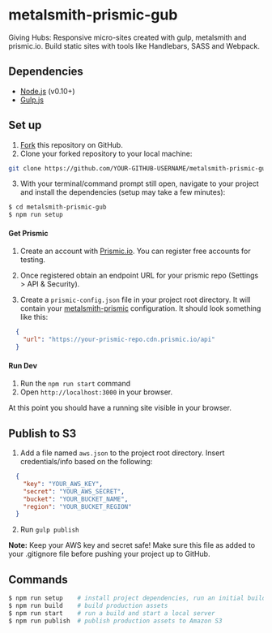 # metalsmith-prismic-gub

Giving Hubs: Responsive micro-sites created with gulp, metalsmith and prismic.io. Build static sites with tools like Handlebars, SASS and Webpack.

## Dependencies

- [Node.js](https://nodejs.org/) (v0.10+)
- [Gulp.js](http://gulpjs.com/)

## Set up

1. [Fork](https://help.github.com/articles/fork-a-repo/) this repository on GitHub.
2. Clone your forked repository to your local machine:

  ```sh
  git clone https://github.com/YOUR-GITHUB-USERNAME/metalsmith-prismic-gub.git
  ```
3. With your terminal/command prompt still open, navigate to your project and install the dependencies (setup may take a few minutes):

  ```sh
  $ cd metalsmith-prismic-gub
  $ npm run setup
  ```

#### Get Prismic

1. Create an account with [Prismic.io](https://prismic.io/). You can register free accounts for testing.

2. Once registered obtain an endpoint URL for your prismic repo (Settings > API & Security).

3. Create a `prismic-config.json` file in your project root directory. It will contain your [metalsmith-prismic](https://github.com/mbanting/metalsmith-prismic) configuration. It should look something like this:

  ```json
    {
      "url": "https://your-prismic-repo.cdn.prismic.io/api"
    }
  ```

#### Run Dev

1. Run the `npm run start` command
2. Open `http://localhost:3000` in your browser.

At this point you should have a running site visible in your browser.


## Publish to S3

1. Add a file named `aws.json` to the project root directory. Insert credentials/info based on the following:

  ```json
    {
      "key": "YOUR_AWS_KEY",
      "secret": "YOUR_AWS_SECRET",
      "bucket": "YOUR_BUCKET_NAME",
      "region": "YOUR_BUCKET_REGION"
    }
  ```
2. Run `gulp publish`

**Note:** Keep your AWS key and secret safe! Make sure this file as added to your .gitignore file before pushing your project up to GitHub.


## Commands

```sh
$ npm run setup    # install project dependencies, run an initial build
$ npm run build    # build production assets
$ npm run start    # run a build and start a local server
$ npm run publish  # publish production assets to Amazon S3
```

